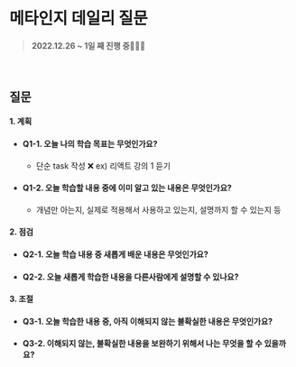 # 메타인지 데일리 질문

> #### 2022.12.26 ~ 1일 째 진행 중🏃🏃🏃

<br>

## 질문

#### 1. 계획

- #### Q1-1. 오늘 나의 학습 목표는 무엇인가요?
  - 단순 task 작성 ❌ ex) 리액트 강의 1 듣기
- #### Q1-2. 오늘 학습할 내용 중에 이미 알고 있는 내용은 무엇인가요?
  - 개념만 아는지, 실제로 적용해서 사용하고 있는지, 설명까지 할 수 있는지 등

#### 2. 점검

- #### Q2-1. 오늘 학습 내용 중 새롭게 배운 내용은 무엇인가요?
- #### Q2-2. 오늘 새롭게 학습한 내용을 다른사람에게 설명할 수 있나요?

#### 3. 조절

- #### Q3-1. 오늘 학습한 내용 중, 아직 이해되지 않는 불확실한 내용은 무엇인가요?
- #### Q3-2. 이해되지 않는, 불확실한 내용을 보완하기 위해서 나는 무엇을 할 수 있을까요?
